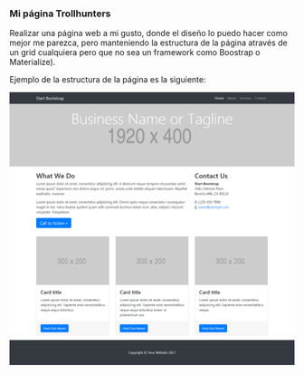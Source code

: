 ### Mi página Trollhunters

Realizar una página web a mi gusto, donde el diseño lo puedo hacer como mejor me parezca, pero manteniendo la estructura de la página através de un grid cualquiera pero que no sea un framework como Boostrap o Materialize).

Ejemplo de la estructura de la página es la siguiente:

![example](assets/img/ejemplo.png)
